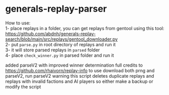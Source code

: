 # generals-replay-parser

How to use:
<br>1- place replays in a folder, you can get replays from gentool using this tool: https://github.com/abdnh/generals-replay-search/blob/main/src/replays/gentool_downloader.py
<br>2- put `parse.py` in root directory of replays and run it 
<br>3- it will store parsed replays in `parsed` folder
<br>4- place `check_winner.py` in parsed folder and run it


added parseV2 with improved winner determination full credits to https://github.com/rhaivorn/replay-info
to use download both prng and parseV2, run parseV2
warning this script deletes duplicate replays and replays with invalid factions and AI players so either make a backup or modify the script
